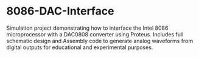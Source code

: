 # 8086-DAC-Interface
Simulation project demonstrating how to interface the Intel 8086 microprocessor with a DAC0808 converter using Proteus. Includes full schematic design and Assembly code to generate analog waveforms from digital outputs for educational and experimental purposes.
